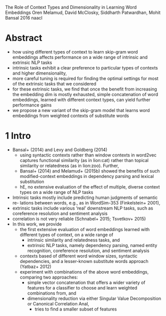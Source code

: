 The Role of Context Types and Dimensionality in Learning Word Embeddings
Oren Melamud, David McClosky, Siddharth Patwardhan, Mohit Bansal
2016 naacl

# Abstract

* how using different types of context to learn skip-gram word embeddings
  affects performance on a wide range of intrinsic and extrinsic NLP tasks
* intrinsic tasks exhibit a clear preference to
  particular types of contexts and higher dimensionality,
* more careful tuning is required for finding the optimal settings for most of
  the extrinsic tasks that we considered
* for these extrinsic tasks, we find that
  once the benefit from increasing the embedding dim is mostly exhausted,
  simple concatenation of word embeddings, learned with different context
  types, can yield further performance gains
* we propose a new variant of the skip-gram model that learns word embeddings
  from weighted contexts of substitute words

# 1 Intro

* Bansal+ (2014) and Levy and Goldberg (2014)
  * using syntactic contexts rather than window contexts in word2vec captures
    functional similarity (as in lion:cat)
    rather than topical similarity or relatedness (as in lion:zoo). Further,
  * Bansal+ (2014) and Melamud+ (2015b) showed the benefits of such
    modified-context embeddings in dependency parsing and lexical substitution
  * hE, no extensive evaluation of the effect of multiple, diverse context
    types on a wide range of NLP tasks
* Intrinsic tasks mostly include predicting human judgments of semantic re-
  lations between words, e.g., as in WordSim-353 (Finkelstein+ 2001),
* extrinsic tasks include various ‘real’ downstream NLP tasks, such as
  coreference resolution and sentiment analysis
* correlation is not very reliable (Schnabel+ 2015; Tsvetkov+ 2015)
* In this work, we provide
  * the first extensive evaluation of word embeddings learned with different
    types of context, on a wide range of
    * intrinsic similarity and relatedness tasks, and
    * extrinsic NLP tasks, namely dependency parsing, named entity recognition,
      coreference resolution, and sentiment analysis
  * contexts based of different word window sizes, syntactic dependencies, and
    a lesser-known substitute words approach (Yatbaz+ 2012)
  * experiment with combinations of the above word embeddings,
    comparing two approaches:
    * simple vector concatenation that offers a wider variety of features for a
      classifier to choose and learn weighted combinations from, and
    * dimensionality reduction
      via either Singular Value Decomposition or Canonical Correlation Anal,
      * tries to find a smaller subset of features
